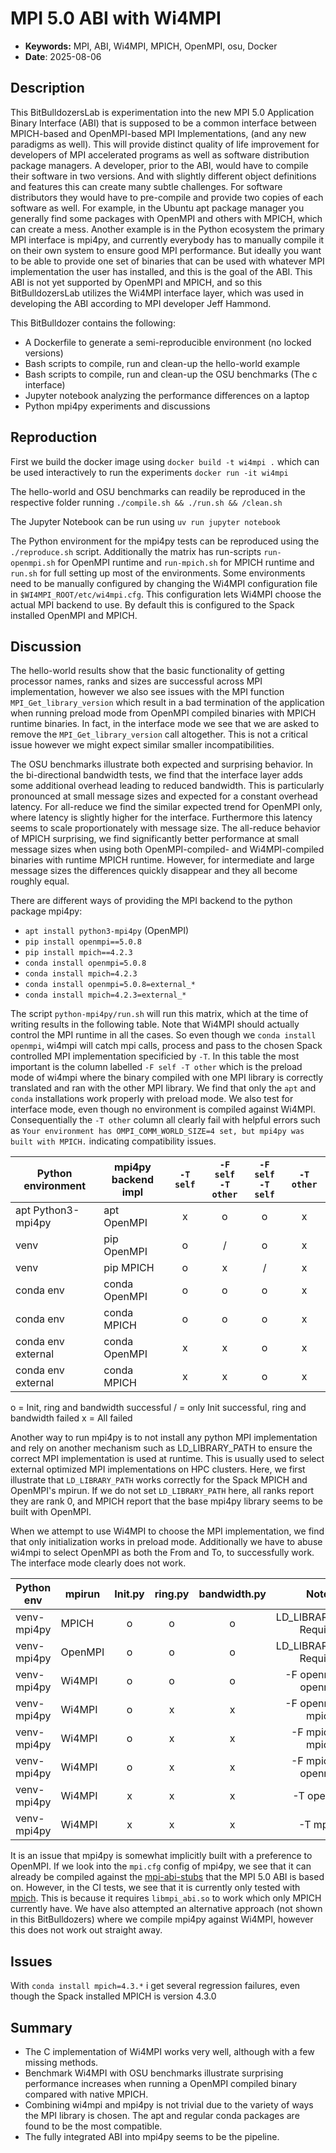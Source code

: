 # MPI 5.0 ABI with Wi4MPI

- **Keywords:** MPI, ABI, Wi4MPI, MPICH, OpenMPI, osu, Docker
- **Date**: 2025-08-06
## Description
This BitBulldozersLab is experimentation into the new MPI 5.0 Application Binary Interface (ABI) that is supposed to be a common interface between MPICH-based and OpenMPI-based MPI Implementations, (and any new paradigms as well). This will provide distinct quality of life improvement for developers of MPI accelerated programs as well as software distribution package managers. A developer, prior to the ABI, would have to compile their software in two versions. And with slightly different object definitions and features this can create many subtle challenges. For software distributors they would have to pre-compile and provide two copies of each software as well. For example, in the Ubuntu apt package manager you generally find some packages with OpenMPI and others with MPICH, which can create a mess. Another example is in the Python ecosystem the primary MPI interface is mpi4py, and currently everybody has to manually compile it on their own system to ensure good MPI performance. But ideally you want to be able to provide one set of binaries that can be used with whatever MPI implementation the user has installed, and this is the goal of the ABI. This ABI is not yet supported by OpenMPI and MPICH, and so this BitBulldozersLab utilizes the Wi4MPI interface layer, which was used in developing the ABI according to MPI developer Jeff Hammond. 

This BitBulldozer contains the following:
- A Dockerfile to generate a semi-reproducible environment (no locked versions)
- Bash scripts to compile, run and clean-up the hello-world example
- Bash scripts to compile, run and clean-up the OSU benchmarks (The c interface)
- Jupyter notebook analyzing the performance differences on a laptop
- Python mpi4py experiments and discussions
## Reproduction
First we build the docker image using 
`docker build -t wi4mpi .`
which can be used interactively to run the experiments
`docker run -it wi4mpi`

The hello-world and OSU benchmarks can readily be reproduced in the respective folder running `./compile.sh && ./run.sh && /clean.sh`

The Jupyter Notebook can be run using `uv run jupyter notebook`

The Python environment for the mpi4py tests can be reproduced using the `./reproduce.sh` script. Additionally the matrix has run-scripts `run-openmpi.sh` for OpenMPI runtime and `run-mpich.sh` for MPICH runtime and `run.sh` for full setting up most of the environments. Some environments need to be manually configured by changing the Wi4MPI configuration file in `$WI4MPI_ROOT/etc/wi4mpi.cfg`. This configuration lets Wi4MPI choose the actual MPI backend to use. By default this is configured to the Spack installed OpenMPI and MPICH.

## Discussion
The hello-world results show that the basic functionality of getting processor names, ranks and sizes are successful across MPI implementation, however we also see issues with the MPI function `MPI_Get_library_version` which result in a bad termination of the application when running preload mode from OpenMPI compiled binaries with MPICH runtime binaries. In fact, in the interface mode we see that we are asked to remove the `MPI_Get_library_version` call altogether. This is not a critical issue however we might expect similar smaller incompatibilities.

The OSU benchmarks illustrate both expected and surprising behavior. In the bi-directional bandwidth tests, we find that the interface layer adds some additional overhead leading to reduced bandwidth. This is particularly pronounced at small message sizes and expected for a constant overhead latency. For all-reduce we find the similar expected trend for OpenMPI only, where latency is slightly higher for the interface. Furthermore this latency seems to scale proportionately with message size. The all-reduce behavior of MPICH surprising, we find significantly better performance at small message sizes when using both OpenMPI-compiled- and Wi4MPI-compiled binaries with runtime MPICH runtime. However, for intermediate and large message sizes the differences quickly disappear and they all become roughly equal.

There are different ways of providing the MPI backend to the python package mpi4py:
- `apt install python3-mpi4py` (OpenMPI)
- `pip install openmpi==5.0.8`
- `pip install mpich==4.2.3`
- `conda install openmpi=5.0.8`
- `conda install mpich=4.2.3`
- `conda install openmpi=5.0.8=external_*`
- `conda install mpich=4.2.3=external_*`

The script `python-mpi4py/run.sh` will run this matrix, which at the time of writing results in the following table. Note that Wi4MPI should actually control the MPI runtime in all the cases. So even though we `conda install openmpi`, wi4mpi will catch mpi calls, process and pass to the chosen Spack controlled MPI implementation specificied by `-T`. 
In this table the most important is the column labelled `-F self -T other` which is the preload mode of wi4mpi where the binary compiled with one MPI library is correctly translated and ran with the other MPI library. We find that only the `apt` and `conda` installations work properly with preload mode. We also test for interface mode, even though no environment is compiled against Wi4MPI. Consequentially the `-T other` column all clearly fail with helpful errors such as `Your environment has OMPI_COMM_WORLD_SIZE=4 set, but mpi4py was built with MPICH.` indicating compatibility issues.

| Python<br>environment | mpi4py <br>backend impl | `-T self` | `-F self`<br>`-T other` | `-F self` <br>`-T self` | `-T other` |
| --------------------- | ----------------------- | :-------: | :---------------------: | :---------------------: | :--------: |
| apt Python3-mpi4py    | apt OpenMPI             |     x     |            o            |            o            |     x      |
| venv                  | pip OpenMPI             |     o     |            /            |            o            |     x      |
| venv                  | pip MPICH               |     o     |            x            |            /            |     x      |
| conda env             | conda OpenMPI           |     o     |            o            |            o            |     x      |
| conda env             | conda MPICH             |     o     |            o            |            o            |     x      |
| conda env external    | conda OpenMPI           |     x     |            x            |            o            |     x      |
| conda env external    | conda MPICH             |     x     |            x            |            o            |     x      |
o = Init, ring and bandwidth successful
/ = only Init successful, ring and bandwidth failed
x = All failed

Another way to run mpi4py is to not install any python MPI implementation and rely on another mechanism such as LD_LIBRARY_PATH to ensure the correct MPI implementation is used at runtime. This is usually used to select external optimized MPI implementations on HPC clusters. Here, we first illustrate that `LD_LIBRARY_PATH` works correctly for the Spack MPICH and OpenMPI's mpirun. If we do not set `LD_LIBRARY_PATH` here, all ranks report they are rank 0, and MPICH report that the base mpi4py library seems to be built with OpenMPI.

When we attempt to use Wi4MPI to choose the MPI implementation, we find that only initialization works in preload mode. Additionally we have to abuse wi4mpi to select OpenMPI as both the From and To, to successfully work. The interface mode clearly does not work.

| Python env  | mpirun  | Init.py | ring.py | bandwidth.py |           Notes            |
| ----------- | ------- | :-----: | :-----: | :----------: | :------------------------: |
| venv-mpi4py | MPICH   |    o    |    o    |      o       | LD\_LIBRARY\_PATH Required |
| venv-mpi4py | OpenMPI |    o    |    o    |      o       | LD\_LIBRARY\_PATH Required |
| venv-mpi4py | Wi4MPI  |    o    |    o    |      o       |   -F openmpi -T openmpi    |
| venv-mpi4py | Wi4MPI  |    o    |    x    |      x       |    -F openmpi -T mpich     |
| venv-mpi4py | Wi4MPI  |    o    |    x    |      x       |     -F mpich -T mpich      |
| venv-mpi4py | Wi4MPI  |    o    |    x    |      x       |    -F mpich -T openmpi     |
| venv-mpi4py | Wi4MPI  |    x    |    x    |      x       |         -T openmpi         |
| venv-mpi4py | Wi4MPI  |    x    |    x    |      x       |          -T mpich          |
It is an issue that mpi4py is somewhat implicitly built with a preference to OpenMPI. If we look into the `mpi.cfg` config of mpi4py, we see that it can already be compiled against the [mpi-abi-stubs](https://github.com/mpi-forum/mpi-abi-stubs) that the MPI 5.0 ABI is based on. However, in the CI tests, we see that it is currently only tested with [mpich](https://github.com/mpi4py/mpi4py-testing/actions/workflows/abi.yml). This is because it requires `libmpi_abi.so` to work which only MPICH currently have.  We have also attempted an alternative approach (not shown in this BitBulldozers) where we compile mpi4py against Wi4MPI, however this does not work out straight away.
## Issues
With `conda install mpich=4.3.*` i get several regression failures, even though the Spack installed MPICH is version 4.3.0

## Summary
- The C implementation of Wi4MPI works very well, although with a few missing methods.
- Benchmark Wi4MPI with OSU benchmarks illustrate surprising performance increases when running a OpenMPI compiled binary compared with native MPICH.
- Combining wi4mpi and mpi4py is not trivial due to the variety of ways the MPI library is chosen. The apt and regular conda packages are found to be the most compatible.
- The fully integrated ABI into mpi4py seems to be the pipeline.
